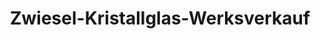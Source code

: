 ---
title: "Zwiesel-Kristallglas-Werksverkauf"
url: /zwiesel/zwiesel-kristallglas-werksverkauf/
shop: Haushaltsartikel
---